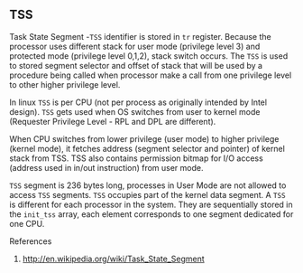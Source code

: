 ## TSS

Task State Segment -`TSS` identifier is stored in `tr` register. Because the processor uses different stack 
for user mode (privilege level 3) and protected mode (privilege level 0,1,2), stack switch occurs. 
The `TSS` is used to stored segment selector and offset of stack that will be used by a procedure being 
called when processor make a call from one privilege level to other higher privilege level.         

In linux `TSS` is per CPU (not per process as originally intended by Intel design). `TSS` gets used when 
OS switches from user to kernel mode (Requester Privilege Level - RPL and DPL are different).   

When CPU switches from lower privilege (user mode) to higher privilege (kernel mode), it fetches address 
(segment selector and pointer) of kernel stack from TSS. TSS also contains permission bitmap for I/O access 
(address used in in/out instruction) from user mode.

`TSS` segment is 236 bytes long, processes in User Mode are not allowed to access `TSS` segments. `TSS` occupies 
part of the kernel data segment. A `TSS` is different for each processor in the system. They are sequentially 
stored in the `init_tss` array, each element corresponds to one segment dedicated for one CPU.

References

1. http://en.wikipedia.org/wiki/Task_State_Segment
